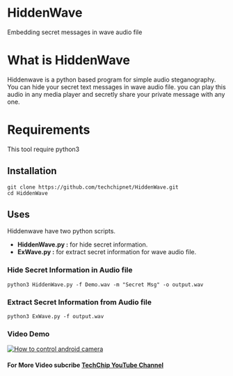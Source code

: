 # HiddenWave
Embedding secret messages in wave audio file

# What is HiddenWave
Hiddenwave is a python based program for simple audio steganography. You can hide your secret text messages in wave audio file. you can play this audio in any media player and secretly share your private message with any one.

# Requirements
<p>This tool require python3</p>

## Installation

```
git clone https://github.com/techchipnet/HiddenWave.git
cd HiddenWave
```
## Uses
<p>Hiddenwave have two python scripts. </p>
<ul>
<li><b>HiddenWave.py :</b> for hide secret information.</li>
<li><b>ExWave.py :</b> for extract secret information for wave audio file.</li>
</ul>

### Hide Secret Information in Audio file

```
python3 HiddenWave.py -f Demo.wav -m "Secret Msg" -o output.wav
```
### Extract Secret Information from Audio file

```
python3 ExWave.py -f output.wav
```

### Video Demo
[![How to control android camera](https://img.youtube.com/vi/G_nNHrWwCOM/0.jpg)](https://www.youtube.com/watch?v=G_nNHrWwCOM)
#### For More Video subcribe <a href="http://youtube.com/techchipnet">TechChip YouTube Channel</a>

